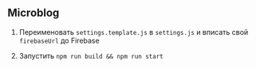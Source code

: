 ## Microblog

1. Переименовать `settings.template.js` в `settings.js` и вписать свой `firebaseUrl` до Firebase

2. Запустить `npm run build && npm run start`